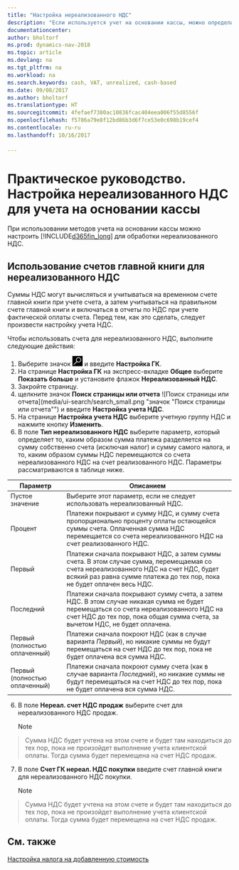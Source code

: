 ```yaml
---
title: "Настройка нереализованного НДС"
description: "Если используется учет на основании кассы, можно определить способ обработки нереализованного НДС для продаж и покупок."
documentationcenter: 
author: bholtorf
ms.prod: dynamics-nav-2018
ms.topic: article
ms.devlang: na
ms.tgt_pltfrm: na
ms.workload: na
ms.search.keywords: cash, VAT, unrealized, cash-based
ms.date: 09/08/2017
ms.author: bholtorf
ms.translationtype: HT
ms.sourcegitcommit: 4fefaef7380ac10836fcac404eea006f55d8556f
ms.openlocfilehash: f5786a79e8f12bd86b3d6f7ce53e0c698b19cef4
ms.contentlocale: ru-ru
ms.lasthandoff: 10/16/2017

---
```


# <a name="how-to-set-up-unrealized-vat-for-cash-based-accounting"></a>Практическое руководство. Настройка нереализованного НДС для учета на основании кассы
При использовании методов учета на основании кассы можно настроить [!INCLUDE[d365fin_long](includes/d365fin_long_md.md)] для обработки нереализованного НДС.

## <a name="to-use-general-ledger-accounts-for-unrealized-vat"></a>Использование счетов главной книги для нереализованного НДС
Суммы НДС могут вычисляться и учитываться на временном счете главной книги при учете счета, а затем учитываться на правильном счете главной книги и включаться в отчеты по НДС при учете фактической оплаты счета. Перед тем, как это сделать, следует произвести настройку учета НДС.

Чтобы использовать счета для нереализованного НДС, выполните следующие действия:
1. Выберите значок ![Поиск страницы или отчета](media/ui-search/search_small.png "Значок поиска страницы или отчета") и введите **Настройка ГК**. 
2. На странице **Настройка ГК** на экспресс-вкладке **Общее** выберите **Показать больше** и установите флажок **Нереализованный НДС**.
3. Закройте страницу.
4. щелкните значок **Поиск страницы или отчета** ![Поиск страницы или отчета](media/ui-search/search_small.png "значок "Поиск страницы или отчета"") и введите **Настройка учета НДС**. 
5. На странице **Настройка учета НДС** выберите учетную группу НДС и нажмите кнопку **Изменить**. 
6. В поле **Тип нереализованного НДС** выберите параметр, который определяет то, каким образом сумма платежа разделяется на сумму собственно счета (исключая налог) и сумму самого налога, и то, каким образом суммы НДС перемещаются со счета нереализованного НДС на счет реализованного НДС. Параметры рассматриваются в таблице ниже.

| Параметр | Описанием |
| --- | --- |
| Пустое значение | Выберите этот параметр, если не следует использовать нереализованный НДС. |
| Процент | Платежи покрывают и сумму НДС, и сумму счета пропорционально проценту оплаты остающейся суммы счета. Оплаченная сумма НДС перемещается со счета нереализованного НДС на счет реализованного НДС. |
| Первый | Платежи сначала покрывают НДС, а затем суммы счета. В этом случае сумма, перемещаемая со счета нереализованного НДС на счет НДС, будет всякий раз равна сумме платежа до тех пор, пока не будет оплачен весь НДС. |
| Последний | Платежи сначала покрывают сумму счета, а затем НДС. В этом случае никакая сумма не будет перемещаться со счета нереализованного НДС на счет НДС до тех пор, пока общая сумма счета, за вычетом НДС, не будет оплачена. |
| Первый (полностью оплаченный) | Платежи сначала покроют НДС (как в случае варианта _Первый_), но никакие суммы не будут перемещаться на счет НДС до тех пор, пока не будет оплачена вся сумма НДС. |
| Первый (полностью оплаченный) | Платежи сначала покроют сумму счета (как в случае варианта _Последний_), но никакие суммы не будут перемещаться на счет НДС до тех пор, пока не будет оплачена вся сумма НДС. |

6. В поле **Нереал. счет НДС продаж** выберите счет для нереализованного НДС продаж.

    > [!NOTE]  
>   Сумма НДС будет учтена на этом счете и будет там находиться до тех пор, пока не произойдет выполнение учета клиентской оплаты. Тогда сумма будет перемещена на счет НДС продаж.
7. В поле **Счет ГК нереал. НДС покупки** введите счет главной книги для нереализованного НДС покупки.

    > [!NOTE]  
>   Сумма НДС будет учтена на этом счете и будет там находиться до тех пор, пока не произойдет выполнение учета клиентской оплаты. Тогда сумма будет перемещена на счет НДС продаж.

## <a name="see-also"></a>См. также
[Настройка налога на добавленную стоимость](finance-setup-vat.md)
